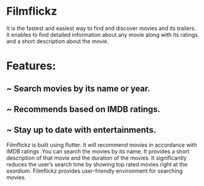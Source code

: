 # Filmflickz 

It is the fastest and easiest way to find and discover movies and its trailers. It
enables to find detailed information about any movie along with its ratings and a short
description about the movie. 


# Features:

## ~ Search movies by its name or year.
## ~ Recommends based on IMDB ratings.
## ~ Stay up to date with entertainments.


Filmflickz is built using flutter. It will recommend movies in accordance with IMDB
ratings .You can search the movies by its name. It provides a short description of that
movie and the duration of the movies. It significantly reduces the user’s search time
by showing top rated movies right at the exordium. Filmflickz provides user-friendly
environment for searching movies.
